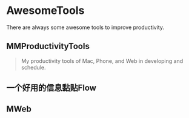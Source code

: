 # AwesomeTools
There are always some awesome tools to improve productivity.

## MMProductivityTools
> My productivity tools of Mac, Phone, and Web in developing and schedule.


## 一个好用的信息黏贴Flow


## MWeb


